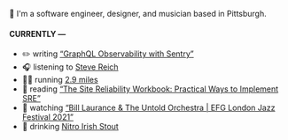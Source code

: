 👋 I'm a software engineer, designer, and musician based in Pittsburgh.

#### CURRENTLY —

* ✏️ writing [“GraphQL Observability with Sentry”](https://www.amoscato.com/journal/graphql-observability/)
* 🎧 listening to [Steve Reich](https://www.last.fm/music/Steve+Reich/_/Electric+Counterpoint:+III.+Fast)
* 🏃‍♂️ running [2.9 miles](https://www.strava.com/activities/7434405619)
* 📘 reading [“The Site Reliability Workbook: Practical Ways to Implement SRE”](https://www.goodreads.com/book/show/39687146-the-site-reliability-workbook)
* 🍿 watching [“Bill Laurance &amp; The Untold Orchestra | EFG London Jazz Festival 2021”](https://youtu.be/W626yZi15js)
* 🍺 drinking [Nitro Irish Stout](https://untappd.com/user/namoscato/checkin/1170774621)
